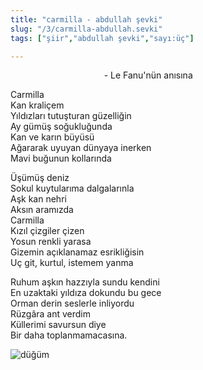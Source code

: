```yaml
---
title: "carmilla - abdullah şevki"
slug: "/3/carmilla-abdullah.sevki"
tags: ["şiir","abdullah şevki","sayı:üç"]

---
```

                                      - Le Fanu'nün anısına

Carmilla    
Kan kraliçem  
Yıldızları tutuşturan güzelliğin  
Ay gümüş soğukluğunda  
Kan ve karın büyüsü  
Ağararak uyuyan dünyaya inerken  
Mavi buğunun kollarında

Üşümüş deniz  
Sokul kuytularıma dalgalarınla  
Aşk kan nehri  
Aksın aramızda  
Carmilla  
Kızıl çizgiler çizen  
Yosun renkli yarasa  
Gizemin açıklanamaz esrikliğisin  
Uç git, kurtul, istemem yanma

Ruhum aşkın hazzıyla sundu kendini  
En uzaktaki yıldıza dokundu bu gece  
Orman derin seslerle inliyordu  
Rüzgâra ant verdim  
Küllerimi savursun diye  
Bir daha toplanmamacasına.

![düğüm](/img/ky03_02_zaferyalcinpinar.jpg)